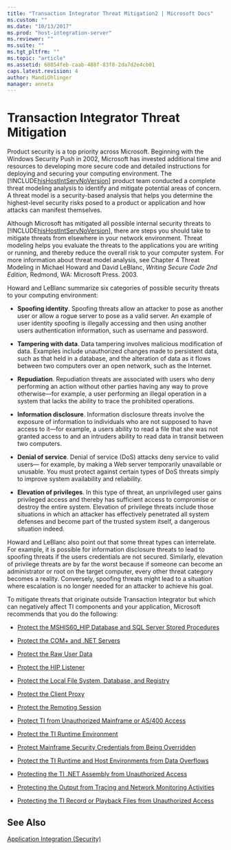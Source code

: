 ```yaml
---
title: "Transaction Integrator Threat Mitigation2 | Microsoft Docs"
ms.custom: ""
ms.date: "10/13/2017"
ms.prod: "host-integration-server"
ms.reviewer: ""
ms.suite: ""
ms.tgt_pltfrm: ""
ms.topic: "article"
ms.assetid: 68854feb-caab-488f-83f0-2da7d2e4cb01
caps.latest.revision: 4
author: MandiOhlinger
manager: anneta
---
```

# Transaction Integrator Threat Mitigation
Product security is a top priority across Microsoft. Beginning with the Windows Security Push in 2002, Microsoft has invested additional time and resources to developing more secure code and detailed instructions for deploying and securing your computing environment. The [!INCLUDE[hisHostIntServNoVersion](../core/includes/hishostintservnoversion-md.md)] product team conducted a complete threat modeling analysis to identify and mitigate potential areas of concern. A threat model is a security-based analysis that helps you determine the highest-level security risks posed to a product or application and how attacks can manifest themselves.  
  
 Although Microsoft has mitigated all possible internal security threats to [!INCLUDE[hisHostIntServNoVersion](../core/includes/hishostintservnoversion-md.md)], there are steps you should take to mitigate threats from elsewhere in your network environment. Threat modeling helps you evaluate the threats to the applications you are writing or running, and thereby reduce the overall risk to your computer system. For more information about threat model analysis, see Chapter 4 Threat Modeling in Michael Howard and David LeBlanc, *Writing Secure Code 2nd Edition*, Redmond, WA: Microsoft Press. 2003.  
  
 Howard and LeBlanc summarize six categories of possible security threats to your computing environment:  
  
-   **Spoofing identity**. Spoofing threats allow an attacker to pose as another user or allow a rogue server to pose as a valid server. An example of user identity spoofing is illegally accessing and then using another users authentication information, such as username and password.  
  
-   **Tampering with data**. Data tampering involves malicious modification of data. Examples include unauthorized changes made to persistent data, such as that held in a database, and the alteration of data as it flows between two computers over an open network, such as the Internet.  
  
-   **Repudiation**. Repudiation threats are associated with users who deny performing an action without other parties having any way to prove otherwise—for example, a user performing an illegal operation in a system that lacks the ability to trace the prohibited operations.  
  
-   **Information disclosure**. Information disclosure threats involve the exposure of information to individuals who are not supposed to have access to it—for example, a users ability to read a file that she was not granted access to and an intruders ability to read data in transit between two computers.  
  
-   **Denial of service**. Denial of service (DoS) attacks deny service to valid users— for example, by making a Web server temporarily unavailable or unusable. You must protect against certain types of DoS threats simply to improve system availability and reliability.  
  
-   **Elevation of privileges**. In this type of threat, an unprivileged user gains privileged access and thereby has sufficient access to compromise or destroy the entire system. Elevation of privilege threats include those situations in which an attacker has effectively penetrated all system defenses and become part of the trusted system itself, a dangerous situation indeed.  
  
 Howard and LeBlanc also point out that some threat types can interrelate. For example, it is possible for information disclosure threats to lead to spoofing threats if the users credentials are not secured. Similarly, elevation of privilege threats are by far the worst because if someone can become an administrator or root on the target computer, every other threat category becomes a reality. Conversely, spoofing threats might lead to a situation where escalation is no longer needed for an attacker to achieve his goal.  
  
 To mitigate threats that originate outside Transaction Integrator but which can negatively affect TI components and your application, Microsoft recommends that you do the following:  
  
-   [Protect the MSHIS60_HIP Database and SQL Server Stored Procedures](../core/protect-the-mshis60-hip-database-and-sql-server-stored-procedures.md)  
  
-   [Protect the COM+ and .NET Servers](../core/protect-the-net-servers.md)  
  
-   [Protect the Raw User Data](../core/protect-the-raw-user-data.md)  
  
-   [Protect the HIP Listener](../core/protect-the-hip-listener.md)  
  
-   [Protect the Local File System, Database, and Registry](../core/protect-the-local-file-system-database-and-registry.md)  
  
-   [Protect the Client Proxy](../core/protect-the-client-proxy.md)  
  
-   [Protect the Remoting Session](../core/protect-the-remoting-session.md)  
  
-   [Protect TI from Unauthorized Mainframe or AS/400 Access](../core/protect-ti-from-unauthorized-mainframe-or-as-400-access.md)  
  
-   [Protect the TI Runtime Environment](../core/protect-the-ti-runtime-environment.md)  
  
-   [Protect Mainframe Security Credentials from Being Overridden](../core/protect-mainframe-security-credentials-from-being-overridden.md)  
  
-   [Protect the TI Runtime and Host Environments from Data Overflows](../core/protect-the-ti-runtime-and-host-environments-from-data-overflows.md)  
  
-   [Protecting the TI .NET Assembly from Unauthorized Access](../core/protecting-the-ti-net-assembly-from-unauthorized-access.md)  
  
-   [Protecting the Output from Tracing and Network Monitoring Activities](../core/protecting-the-output-from-tracing-and-network-monitoring-activities.md)  
  
-   [Protecting the TI Record or Playback Files from Unauthorized Access](../core/protecting-the-ti-record-or-playback-files-from-unauthorized-access.md)  
  
## See Also  
 [Application Integration (Security)](../core/application-integration-security.md)